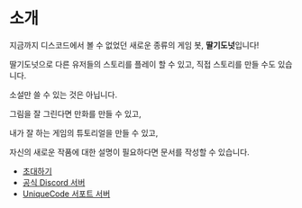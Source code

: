 # 소개

지금까지 디스코드에서 볼 수 없었던 새로운 종류의 게임 봇, **딸기도넛**입니다! 

딸기도넛으로 다른 유저들의 스토리를 플레이 할 수 있고, 직접 스토리를 만들 수도 있습니다.

소설만 쓸 수 있는 것은 아닙니다.

그림을 잘 그린다면 만화를 만들 수 있고,

내가 잘 하는 게임의 튜토리얼을 만들 수 있고, 

자신의 새로운 작품에 대한 설명이 필요하다면 문서를 작성할 수 있습니다.

* <a href="/invite" target="_blank">초대하기</a>
* [공식 Discord 서버](https://discord.gg/WWk5xG3ehQ)
* [UniqueCode 서포트 서버]( https://discord.gg/ARCdUzC)
